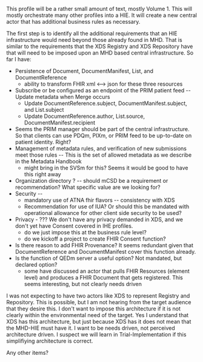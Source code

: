 This profile will be a rather small amount of text, mostly Volume 1. This will mostly orchestrate many other profiles into a HIE. It will create a new central actor that has additional business rules as necessary.

The first step is to identify all the additional requirements that an HIE infrastructure would need beyond those already found in MHD. That is similar to the requirements that the XDS Registry and XDS Repository have that will need to be imposed upon an MHD based central infrastructure. So far I have:

* Persistence of Document, DocumentManifest, List, and DocumentReference
    * ability to transform FHIR xml <--> json for these three resources 
* Subscribe or be configured as an endpoint of the PRIM patient feed -- Update metadata when Merge occurs
    * Update DocumentReference.subject, DocumentManifest.subject, and List.subject 
	* Update DocumentReference.author, List.source, DocumentManifest.recipient 
* Seems the PRIM manager should be part of the central infrastructure. So that clients can use PDQm, PIXm, or PRIM feed to be up-to-date on patient identity. Right?
* Management of metadata rules, and verification of new submissions meet those rules -- This is the set of allowed metadata as we describe in the Metadata Handbook
    * might bring in the SVSm for this?  Seems it would be good to have this right away 
* Organization directory ? -- should mCSD be a requirement or recommendation? What specific value are we looking for?
* Security -- 
    * mandatory use of ATNA fhir flavors -- consistency with XDS  
    * Recommendation for use of IUA? Or should this be mandated with operational allowance for other client side security to be used? 
* Privacy - ??? We don't have any privacy demanded in XDS, and we don't yet have Consent covered in IHE profiles.
	* do we just impose this at the business rule level?
	* do we kickoff a project to create FHIR Consent function?
* Is there reason to add FHIR Provenance? It seems redundant given that DocumentReference and DocumentManifest cover this function already.
* Is the function of QEDm server a useful option? Not mandated, but declared option?
    * some have discussed an actor that pulls FHIR Resources (element level) and produces a FHIR Document that gets registered. This seems interesting, but not clearly needs driven 

I was not expecting to have two actors like XDS to represent Registry and Repository. This is possible, but I am not hearing from the target audience that they desire this. I don't want to impose this architecture if it is not clearly within the environmental need of the target. Yes I understand that XDS has this architecture, but just because XDS has it does not mean that the MHD-HIE must have it. I want to be needs driven, not perceived architecture driven.  I suspect we will learn in Trial-Implementation if this simplifiying architecture is correct.

Any other items?